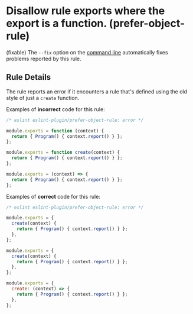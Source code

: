 # Disallow rule exports where the export is a function. (prefer-object-rule)

(fixable) The `--fix` option on the [command line](../user-guide/command-line-interface#fix) automatically fixes problems reported by this rule.

## Rule Details

The rule reports an error if it encounters a rule that's defined using the old style of just a `create` function.

Examples of **incorrect** code for this rule:

```js
/* eslint eslint-plugin/prefer-object-rule: error */

module.exports = function (context) {
  return { Program() { context.report() } };
};

module.exports = function create(context) {
  return { Program() { context.report() } };
};

module.exports = (context) => {
  return { Program() { context.report() } };
};
```

Examples of **correct** code for this rule:

```js
/* eslint eslint-plugin/prefer-object-rule: error */

module.exports = {
  create(context) {
    return { Program() { context.report() } };
  },
};

module.exports = {
  create(context) {
    return { Program() { context.report() } };
  },
};

module.exports = {
  create: (context) => {
    return { Program() { context.report() } };
  },
};
```
